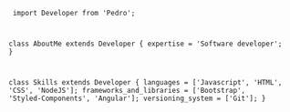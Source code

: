 <code> import Developer from 'Pedro';

class AboutMe extends Developer {
  expertise = 'Software developer';
}

class Skills extends Developer {
  languages  = ['Javascript', 'HTML', 'CSS', 'NodeJS'];
  frameworks_and_libraries = ['Bootstrap', 'Styled-Components', 'Angular'];
  versioning_system = ['Git'];
}
</code>
